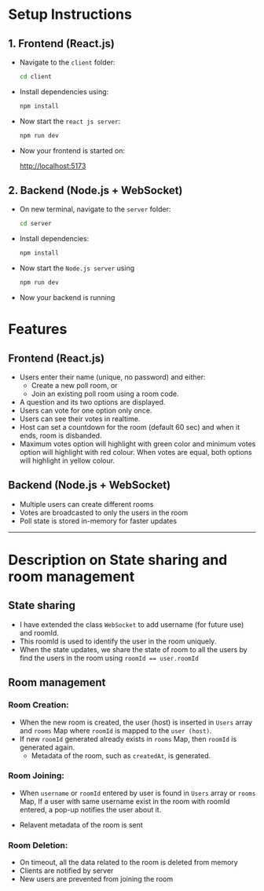 # Setup Instructions
## 1. Frontend (React.js)
- Navigate to the `client` folder:

    ```bash 
    cd client
    ```
- Install dependencies using:

    ```bash
    npm install
    ```
- Now start the `react js server`:

    ```bash 
    npm run dev
    ```
- Now your frontend is started on:

    [http://localhost:5173](http://localhost:5173)

## 2. Backend (Node.js + WebSocket)
- On new terminal, navigate to the `server` folder:

    ```bash
    cd server
    ```
- Install dependencies:

    ```bash
    npm install
    ```
- Now start the `Node.js server` using

    ```bash
    npm run dev
    ```
- Now your backend is running

# Features
## Frontend (React.js)
- Users enter their name (unique, no password) and either:
    - Create a new poll room, or
    - Join an existing poll room using a room code.
- A question and its two options are displayed.
- Users can vote for one option only once.
- Users can see their votes in realtime.
- Host can set a countdown for the room (default 60 sec) and when it ends, room is disbanded.
- Maximum votes option will highlight with green color and minimum votes option will highlight with red colour. When votes are equal, both options will highlight in yellow colour.

## Backend (Node.js + WebSocket)
- Multiple users can create different rooms
- Votes are broadcasted to only the users in the room
- Poll state is stored in-memory for faster updates

---
# Description on State sharing and room management

## State sharing
- I have extended the class `WebSocket` to add username (for future use) and roomId.
- This roomId is used to identify the user in the room uniquely.
- When the state updates, we share the state of room to all the users by find the users in the room using `roomId == user.roomId`

## Room management
### Room Creation:
- When the new room is created, the user (host) is inserted in `Users` array and `rooms` Map where `roomId` is mapped to the `user (host)`.
- If new `roomId` generated already exists in `rooms` Map, then `roomId` is generated again.
    - Metadata of the room, such as `createdAt`, is generated.
### Room Joining:
- When `username` or `roomId` entered by user is found in `Users` array or `rooms` Map, If a user with same username exist in the room with roomId entered, a pop-up notifies the user about it.

- Relavent metadata of the room is sent 
### Room Deletion:
- On timeout, all the data related to the room is deleted from memory 
- Clients are notified by server
- New users are prevented from joining the room
